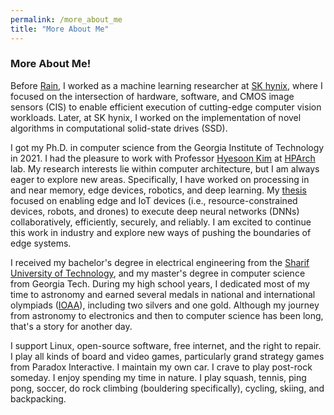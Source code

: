 ```yaml
---
permalink: /more_about_me
title: "More About Me"
---
```


### More About Me!

Before [Rain](https://rain.ai/), I worked as a machine learning researcher at [SK hynix](http://www.skhynix.com/), where I focused on the intersection of hardware, software, and CMOS image sensors (CIS) to enable efficient execution of cutting-edge computer vision workloads. Later, at SK hynix, I worked on the implementation of novel algorithms in computational solid-state drives (SSD).

I got my Ph.D. in computer science from the Georgia Institute of Technology in 2021. I had the pleasure to work with Professor [Hyesoon Kim](https://www.cc.gatech.edu/~hyesoon/) at [HPArch](http://hparch.gatech.edu) lab. My research interests lie within computer architecture, but I am always eager to explore new areas. Specifically, I have worked on processing in and near memory, edge devices, robotics, and deep learning. My [thesis](http://hdl.handle.net/1853/64765) focused on enabling edge and IoT devices (i.e., resource-constrained devices, robots, and drones) to execute deep neural networks (DNNs) collaboratively, efficiently, securely, and reliably. I am excited to continue this work in industry and explore new ways of pushing the boundaries of edge systems.

I received my bachelor's degree in electrical engineering from the [Sharif University of Technology](https://en.wikipedia.org/wiki/Sharif_University_of_Technology), and my master's degree in computer science from Georgia Tech. During my high school years, I dedicated most of my time to astronomy and earned several medals in national and international olympiads ([IOAA](https://en.wikipedia.org/wiki/International_Olympiad_on_Astronomy_and_Astrophysics)), including two silvers and one gold. Although my journey from astronomy to electronics and then to computer science has been long, that's a story for another day.

I support Linux, open-source software, free internet, and the right to repair. I play all kinds of board and video games, particularly grand strategy games from Paradox Interactive. I maintain my own car. I crave to play post-rock someday. I enjoy spending my time in nature. I play squash, tennis, ping pong, soccer, do rock climbing (bouldering specifically), cycling, skiing, and backpacking.